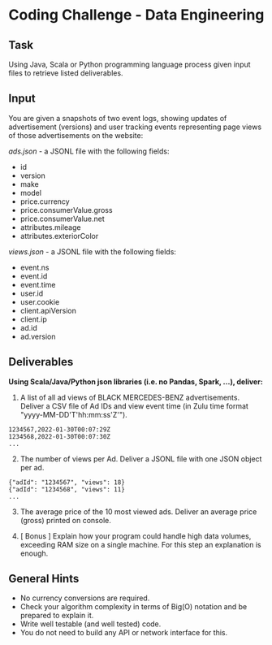# Coding Challenge - Data Engineering

## Task

Using Java, Scala or Python programming language process given input files to retrieve listed deliverables.

## Input

You are given a snapshots of two event logs, showing updates of advertisement (versions) and user tracking events representing page views of those advertisements on the website:

_ads.json_ - a JSONL file with the following fields:

- id
- version
- make
- model
- price.currency
- price.consumerValue.gross
- price.consumerValue.net
- attributes.mileage
- attributes.exteriorColor

_views.json_ - a JSONL file with the following fields:

- event.ns
- event.id
- event.time
- user.id
- user.cookie
- client.apiVersion
- client.ip
- ad.id
- ad.version

## Deliverables

**Using Scala/Java/Python json libraries (i.e. no Pandas, Spark, ...), deliver:**

1) A list of all ad views of BLACK MERCEDES-BENZ advertisements. Deliver a CSV file of Ad IDs and view event time (in Zulu time format "yyyy-MM-DD'T'hh:mm:ss'Z'").
```
1234567,2022-01-30T00:07:29Z
1234568,2022-01-30T00:07:30Z
...
```
2) The number of views per Ad. Deliver a JSONL file with one JSON object per ad.
```
{"adId": "1234567", "views": 18}
{"adId": "1234568", "views": 11}
...
```
3) The average price of the 10 most viewed ads. Deliver an average price (gross) printed on console.

4) [ Bonus ] Explain how your program could handle high data volumes, exceeding RAM size on a single machine. For this step an explanation is enough.

## General Hints

- No currency conversions are required.
- Check your algorithm complexity in terms of Big(O) notation and be prepared to explain it.
- Write well testable (and well tested) code.
- You do not need to build any API or network interface for this.

